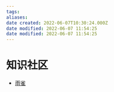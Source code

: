 ```yaml
---
tags: 
aliases: 
date created: 2022-06-07T10:30:24.000Z
date modified: 2022-06-07 11:54:25
date modified: 2022-06-07 11:54:25
---
```


# 知识社区

- [雨雀](https://www.yuque.com/about)
